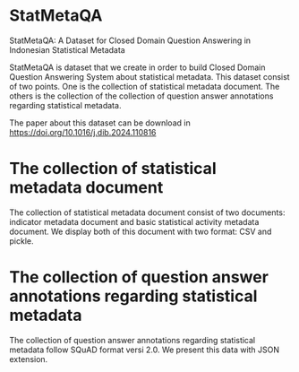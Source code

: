 # StatMetaQA
StatMetaQA: A Dataset for Closed Domain Question Answering in Indonesian Statistical Metadata

StatMetaQA is dataset that we create in order to build Closed Domain Question Answering System about statistical metadata. This dataset consist of two points. One is the collection of statistical metadata document. The others is the collection of the collection of question answer annotations regarding statistical metadata.

The paper about this dataset can be download in https://doi.org/10.1016/j.dib.2024.110816

# The collection of statistical metadata document
The collection of statistical metadata document consist of two documents: indicator metadata document and basic statistical activity metadata document. We display both of this document with two format: CSV and pickle.

# The collection of question answer annotations regarding statistical metadata
The collection of question answer annotations regarding statistical metadata follow SQuAD format versi 2.0. We present this data with JSON extension.

